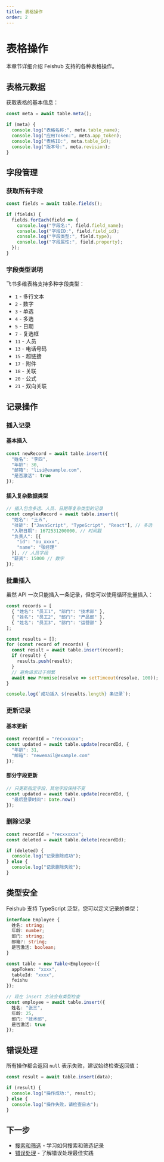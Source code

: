 ```yaml
---
title: 表格操作
order: 2
---
```


# 表格操作

本章节详细介绍 Feishub 支持的各种表格操作。

## 表格元数据

获取表格的基本信息：

```typescript
const meta = await table.meta();

if (meta) {
  console.log("表格名称:", meta.table_name);
  console.log("应用Token:", meta.app_token);
  console.log("表格ID:", meta.table_id);
  console.log("版本号:", meta.revision);
}
```

## 字段管理

### 获取所有字段

```typescript
const fields = await table.fields();

if (fields) {
  fields.forEach(field => {
    console.log("字段名:", field.field_name);
    console.log("字段ID:", field.field_id);
    console.log("字段类型:", field.type);
    console.log("字段属性:", field.property);
  });
}
```

### 字段类型说明

飞书多维表格支持多种字段类型：

- `1` - 多行文本
- `2` - 数字
- `3` - 单选
- `4` - 多选
- `5` - 日期
- `7` - 复选框
- `11` - 人员
- `13` - 电话号码
- `15` - 超链接
- `17` - 附件
- `18` - 关联
- `20` - 公式
- `21` - 双向关联

## 记录操作

### 插入记录

#### 基本插入

```typescript
const newRecord = await table.insert({
  "姓名": "李四",
  "年龄": 30,
  "邮箱": "lisi@example.com",
  "是否激活": true
});
```

#### 插入复杂数据类型

```typescript
// 插入包含多选、人员、日期等复杂类型的记录
const complexRecord = await table.insert({
  "姓名": "王五",
  "技能": ["JavaScript", "TypeScript", "React"], // 多选
  "入职日期": 1672531200000, // 时间戳
  "负责人": [{
    "id": "ou_xxxx",
    "name": "张经理"
  }], // 人员字段
  "薪资": 15000 // 数字
});
```

### 批量插入

虽然 API 一次只能插入一条记录，但您可以使用循环批量插入：

```typescript
const records = [
  { "姓名": "员工1", "部门": "技术部" },
  { "姓名": "员工2", "部门": "产品部" },
  { "姓名": "员工3", "部门": "运营部" }
];

const results = [];
for (const record of records) {
  const result = await table.insert(record);
  if (result) {
    results.push(result);
  }
  // 避免请求过于频繁
  await new Promise(resolve => setTimeout(resolve, 100));
}

console.log(`成功插入 ${results.length} 条记录`);
```

### 更新记录

#### 基本更新

```typescript
const recordId = "recxxxxxx";
const updated = await table.update(recordId, {
  "年龄": 31,
  "邮箱": "newemail@example.com"
});
```

#### 部分字段更新

```typescript
// 只更新指定字段，其他字段保持不变
const updated = await table.update(recordId, {
  "最后登录时间": Date.now()
});
```

### 删除记录

```typescript
const recordId = "recxxxxxx";
const deleted = await table.delete(recordId);

if (deleted) {
  console.log("记录删除成功");
} else {
  console.log("记录删除失败");
}
```

## 类型安全

Feishub 支持 TypeScript 泛型，您可以定义记录的类型：

```typescript
interface Employee {
  姓名: string;
  年龄: number;
  部门: string;
  邮箱?: string;
  是否激活: boolean;
}

const table = new Table<Employee>({
  appToken: "xxxx",
  tableId: "xxxx",
  feishu
});

// 现在 insert 方法会有类型检查
const employee = await table.insert({
  姓名: "张三",
  年龄: 25,
  部门: "技术部",
  是否激活: true
});
```

## 错误处理

所有操作都会返回 `null` 表示失败，建议始终检查返回值：

```typescript
const result = await table.insert(data);

if (result) {
  console.log("操作成功:", result);
} else {
  console.log("操作失败，请检查日志");
}
```

## 下一步

- [搜索和筛选](./search-and-filter) - 学习如何搜索和筛选记录
- [错误处理](./error-handling) - 了解错误处理最佳实践
